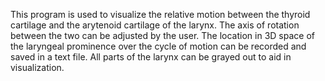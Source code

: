 This program is used to visualize the relative motion between the thyroid cartilage and the arytenoid cartilage of the larynx. The axis of rotation between the two can be adjusted by the user. The location in 3D space of the laryngeal prominence over the cycle of motion can be recorded and saved in a text file. All parts of the larynx can be grayed out to aid in visualization.
